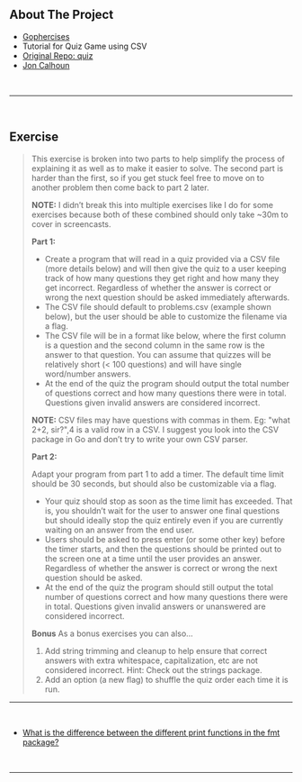 ## About The Project

- [Gophercises](https://gophercises.com/)
- Tutorial for Quiz Game using CSV
- [Original Repo: quiz](https://github.com/gophercises/quiz)
- [Jon Calhoun](https://github.com/joncalhoun)

&nbsp;

---

&nbsp;

## Exercise

> This exercise is broken into two parts to help simplify the process of explaining it as well as to make it easier to solve. The second part is harder than the first, so if you get stuck feel free to move on to another problem then come back to part 2 later.
>
> <b>NOTE:</b> I didn’t break this into multiple exercises like I do for some exercises because both of these combined should only take ~30m to cover in screencasts.
>
> <b>Part 1:</b>
>
> - Create a program that will read in a quiz provided via a CSV file (more details below) and will then give the quiz to a user keeping track of how many questions they get right and how many they get incorrect. Regardless of whether the answer is correct or wrong the next question should be asked immediately afterwards.
> - The CSV file should default to problems.csv (example shown below), but the user should be able to customize the filename via a flag.
> - The CSV file will be in a format like below, where the first column is a question and the second column in the same row is the answer to that question.
>   You can assume that quizzes will be relatively short (< 100 questions) and will have single word/number answers.
> - At the end of the quiz the program should output the total number of questions correct and how many questions there were in total. Questions given invalid answers are considered incorrect.
>
> <b>NOTE:</b> CSV files may have questions with commas in them. Eg: "what 2+2, sir?",4 is a valid row in a CSV. I suggest you look into the CSV package in Go and don’t try to write your own CSV parser.
>
> <b>Part 2:</b>
>
> Adapt your program from part 1 to add a timer. The default time limit should be 30 seconds, but should also be customizable via a flag.
>
> - Your quiz should stop as soon as the time limit has exceeded. That is, you shouldn’t wait for the user to answer one final questions but should ideally stop the quiz entirely even if you are currently waiting on an answer from the end user.
> - Users should be asked to press enter (or some other key) before the timer starts, and then the questions should be printed out to the screen one at a time until the user provides an answer. Regardless of whether the answer is correct or wrong the next question should be asked.
> - At the end of the quiz the program should still output the total number of questions correct and how many questions there were in total. Questions given invalid answers or unanswered are considered incorrect.
>
> <b>Bonus</b>
> As a bonus exercises you can also…
>
> 1. Add string trimming and cleanup to help ensure that correct answers with extra whitespace, capitalization, etc are not considered incorrect. Hint: Check out the strings package.
> 2. Add an option (a new flag) to shuffle the quiz order each time it is run.
>    &nbsp;

---

&nbsp;

- [What is the difference between the different print functions in the fmt package?](https://stackoverflow.com/questions/62942909/what-is-the-difference-between-the-different-print-functions-in-the-fmt-package)

&nbsp;

---

&nbsp;
